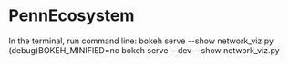 # PennEcosystem
In the terminal, run command line:
bokeh serve --show network_viz.py
(debug)BOKEH_MINIFIED=no bokeh serve --dev --show network_viz.py